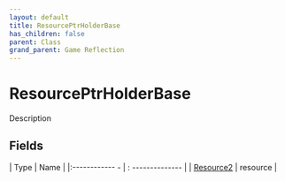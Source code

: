 ```yaml
---
layout: default
title: ResourcePtrHolderBase
has_children: false
parent: Class
grand_parent: Game Reflection
---
```

# ResourcePtrHolderBase
Description 

## Fields
| Type | Name |
|:------------ - | : -------------- |
| [Resource2](game-reflection/components/resource2.md) | resource |

